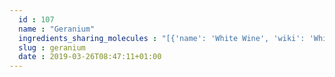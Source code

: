 ```yaml
---
  id : 107
  name : "Geranium"
  ingredients_sharing_molecules : "[{'name': 'White Wine', 'wiki': 'White_wine', 'id': 45, 'category': 'Beverage Alcoholic', 'common_molecules': [27866, 61665, 1549026, 5282109, 8158, 10430, 650, 6054, 1068, 8103, 20083, 9862]}, {'name': 'Tea', 'wiki': 'Tea', 'id': 310, 'category': 'Plant', 'common_molecules': [650, 1549026, 5282109, 1068, 10430, 8158, 6986, 6054, 9862, 8103, 20083, 5321950]}, {'name': 'Passionfruit', 'wiki': 'Passiflora_edulis', 'id': 198, 'category': 'Fruit', 'common_molecules': [27866, 61665, 650, 1549026, 8158, 10430, 6986, 6054, 9862, 8103, 5321950]}, {'name': 'Mint', 'wiki': 'Lamiaceae', 'id': 262, 'category': 'Herb', 'common_molecules': [6986, 1549026, 8158, 5321950, 650, 6054, 170833, 1068, 8103, 20083, 9862]}, {'name': 'Soybean', 'wiki': 'Soybean', 'id': 289, 'category': 'Legume', 'common_molecules': [6986, 1549026, 1068, 10430, 8158, 650, 6054, 9862, 8103, 20083, 5321950]}]"
  slug : geranium
  date : 2019-03-26T08:47:11+01:00
---
```



